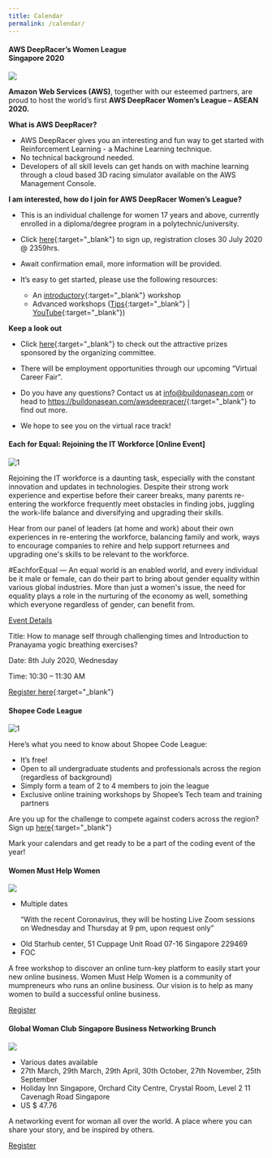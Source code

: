 ```yaml
---
title: Calendar
permalink: /calendar/
---
```

<h4><strong>AWS DeepRacer’s Women League<br>Singapore 2020</strong></h4>

<img src="/images/calendar/DeepRacer EDM SG-01-01.png">

<b>Amazon Web Services (AWS)</b>, together with our esteemed partners, are proud to host the world’s first <b>AWS DeepRacer Women’s League – ASEAN 2020.</b>

<b>What is AWS DeepRacer?</b>

* AWS DeepRacer gives you an interesting and fun way to get started with Reinforcement Learning - a Machine Learning technique.
* No technical background needed.
* Developers of all skill levels can get hands on with machine learning through a cloud based 3D racing simulator available on the AWS Management Console.

<b>I am interested, how do I join for AWS DeepRacer Women’s League?</b>

* This is an individual challenge for women 17 years and above, currently enrolled in a diploma/degree program in a polytechnic/university.
 
* Click [here](https://form.typeform.com/to/gNLIU0){:target="_blank"} to sign up, registration closes 30 July 2020 @ 2359hrs.
 
* Await confirmation email, more information will be provided.
 
* It’s easy to get started, please use the following resources:
  * An [introductory](https://www.twitch.tv/videos/634275078){:target="_blank"} workshop
  * Advanced workshops ([Tips](https://aws.amazon.com/deepracer/racing-tips/){:target="_blank"} &#124; [YouTube](https://www.youtube.com/channel/UCgKGzMFBUULYLMT6_vv2T5g/videos?view=0&sort=p&flow=grid){:target="_blank"})

<b>Keep a look out</b>

* Click [here](https://buildonasean.com/awsdeepracer/){:target="_blank"} to check out the attractive prizes sponsored by the organizing committee.
 
* There will be employment opportunities through our upcoming “Virtual Career Fair”.
 
* Do you have any questions? Contact us at <info@buildonasean.com> or head to <https://buildonasean.com/awsdeepracer/>{:target="_blank"} to find out more.
 
* We hope to see you on the virtual race track!


<h4><strong>Each for Equal: Rejoining the IT Workforce [Online Event]</strong></h4>

![1](/images/calendar/rejoining-the-IT-workforce_2160x1080px_v2.jpg)

Rejoining the IT workforce is a daunting task, especially with the constant innovation and updates in technologies. Despite their strong work experience and expertise before their career breaks, many parents re-entering the workforce frequently meet obstacles in finding jobs, juggling the work-life balance and diversifying and upgrading their skills.

Hear from our panel of leaders (at home and work) about their own experiences in re-entering the workforce, balancing family and work, ways to encourage companies to rehire and help support returnees and upgrading one's skills to be relevant to the workforce.

#EachforEqual — An equal world is an enabled world, and every individual be it male or female, can do their part to bring about gender equality within various global industries. More than just a women's issue, the need for equality plays a role in the nurturing of the economy as well, something which everyone regardless of gender, can benefit from.

<u>Event Details</u>

Title:  How to manage self through challenging times and Introduction to Pranayama yogic breathing exercises?

Date: 8th July 2020, Wednesday

Time: 10:30 – 11:30 AM

[Register here](https://www.sginnovate.com/events/each-equal-rejoining-it-workforce-online-event){:target="_blank"}

<h4><strong>Shopee Code League</strong></h4>

![1](/images/calendar/EDM-Shopee-Code-League.jpg)

Here’s what you need to know about Shopee Code League: 

* It’s free!
* Open to all undergraduate students and professionals across the region (regardless of background)
* Simply form a team of 2 to 4 members to join the league
* Exclusive online training workshops by Shopee’s Tech team and training partners

Are you up for the challenge to compete against coders across the region? Sign up [here](https://careers.shopee.sg/codeleague/){:target="_blank"}

Mark your calendars and get ready to be a part of the coding event of the year!


<div class="row padding--bottom">
	<div class="col">
		<h4 class="has-text-white padding--bottom--lg"><strong>Women Must Help Women </strong></h4>
		<p><img src="/images/women-help-women-banner.jpg"/></p>
		<ul>
			<li>Multiple dates <p>“With the recent Coronavirus, they will be hosting Live Zoom sessions on Wednesday and Thursday at 9 pm, upon request only”</p></li>
			<li>Old Starhub center, 51 Cuppage Unit Road 07-16 Singapore 229469</li>
			<li>FOC</li>
		</ul>		
		<p>A free workshop to discover an online turn-key platform to easily start your new online business.
Women Must Help Women is a community of mumpreneurs who runs an online business. Our vision is to help as many women to build a successful online business.</p>
		<a href="https://www.eventbrite.sg/e/women-must-help-women-registration-65803936345?aff=ebdssbdestsearch" target="_blank"><div><span>Register</span><i class="sgds-icon sgds-icon-arrow-right is-size-4" aria-hidden="true"></i></div></a>
	</div>
</div>
<div class="row padding--bottom">
	<div class="col">
		<h4 class="has-text-white padding--bottom--lg"><strong>Global Woman Club Singapore Business Networking Brunch </strong></h4>
		<p><img src="/images/global-woman-club-banner.jpg"/></p>
		<ul>
			<li>Various dates available </li>
			<li>27th March, 29th March, 29th April, 30th October, 27th November, 25th September</li>
			<li>Holiday Inn Singapore, Orchard City Centre, Crystal Room, Level 2 
11 Cavenagh Road Singapore</li>
			<li>US $ 47.76</li>
		</ul>		
		<p>A networking event for woman all over the world. A place where you can share your story, and be inspired by others.</p>
		<a href="https://www.eventbrite.com/d/singapore--singapore/global-woman-networking-club-singapore/?q=global+woman+networking+club+singapore&mode=search" target="_blank"><div><span>Register</span><i class="sgds-icon sgds-icon-arrow-right is-size-4" aria-hidden="true"></i></div></a>
	</div>
</div>

